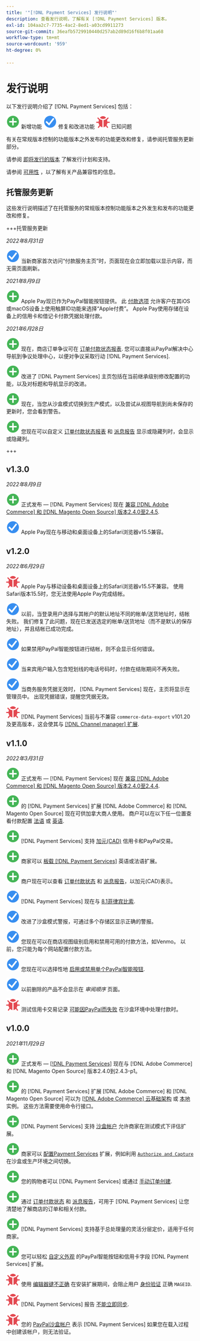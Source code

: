 ```yaml
---
title: '"[!DNL Payment Services] 发行说明"'
description: 查看发行说明，了解有关 [!DNL Payment Services] 版本。
exl-id: 104aa2c7-7735-4ac2-8ed1-a03cd9911273
source-git-commit: 36eafb5729910440d257ab2d89d16f6b8f01aa68
workflow-type: tm+mt
source-wordcount: '959'
ht-degree: 0%

---
```


# 发行说明

以下发行说明介绍了 [!DNL Payment Services] 包括：

![新建](../assets/new.svg) 新增功能
![修复的问题](../assets/fix.svg) 修复和改进功能
![已知问题](../assets/bug.svg) 已知问题

有关在常规版本控制的功能版本之外发布的功能更改和修复，请参阅托管服务更新部分。

请参阅 [即将发行的版本](https://devdocs.magento.com/release/) 了解发行计划和支持。

请参阅 [可用性](https://devdocs.magento.com/release/availability.html) ，以了解有关产品兼容性的信息。

## 托管服务更新

这些发行说明描述了在托管服务的常规版本控制功能版本之外发生和发布的功能更改和修复。

+++托管服务更新

_2022年8月31日_

![修复的问题](../assets/fix.svg)<!-- Issue PAY-3629 --> 当新商家首次访问“付款服务主页”时，页面现在会立即加载以显示内容，而无需页面刷新。

_2021年8月9日_

![新建](../assets/new.svg)<!-- Issue PAY-3420 --> Apple Pay现已作为PayPal智能按钮提供。 此 [付款选项](https://experienceleague.adobe.com/docs/commerce-merchant-services/payment-services/payments-options.html#apple-pay-button) 允许客户在其iOS或macOS设备上使用触屏ID功能来选择“Apple付费”。 Apple Pay使用存储在设备上的信用卡和借记卡付款凭据处理付款。

_2021年6月28日_

![新建](../assets/new.svg)<!-- Issue PAY-1720 --> 现在，商店订单争议可在 [订单付款状态报表](https://experienceleague.adobe.com/docs/commerce-merchant-services/payment-services/reporting/order-payment-status.html#view-disputes). 您可以直接从PayPal解决中心导航到争议处理中心，以便对争议采取行动 [!DNL Payment Services].

![新建](../assets/new.svg)<!-- Issue PAY-2854 --> 改进了 [!DNL Payment Services] 主页包括在当前继承级别修改配置的功能，以及对标题和导航显示的改进。

![新建](../assets/new.svg)<!-- Issue PAY-2854 --> 现在，当您从沙盒模式切换到生产模式，以及尝试从视图导航到尚未保存的更新时，您会看到警告。

![新建](../assets/new.svg)<!-- Issue PAY-2761 --> 您现在可以自定义 [订单付款状态报表](https://experienceleague.adobe.com/docs/commerce-merchant-services/payment-services/reporting/order-payment-status.html#show-and-hide-columns) 和 [派息报告](https://experienceleague.adobe.com/docs/commerce-merchant-services/payment-services/reporting/payouts.html#show-and-hide-columns) 显示或隐藏列时，会显示或隐藏列。

+++

## v1.3.0

_2022年8月9日_

![新建](../assets/new.svg)<!-- Issue PAY-XX --> 正式发布 — [!DNL Payment Services] 现在 [兼容 [!DNL Adobe Commerce] 和 [!DNL Magento Open Source] 版本2.4.0至2.4.5](https://devdocs.magento.com/release/availability.html#compatibility).

![修复的问题](../assets/fix.svg)<!-- Issue PAY-x --> Apple Pay现在与移动和桌面设备上的Safari浏览器v15.5兼容。

## v1.2.0

_2022年6月29日_

![已知问题](../assets/bug.svg)<!-- Issue PAY-x --> Apple Pay与移动设备和桌面设备上的Safari浏览器v15.5不兼容。 使用Safari版本15.5时，您无法使用Apple Pay完成结帐。

![修复的问题](../assets/fix.svg)<!-- Issue PAY-3264 --> 以前，当登录用户选择与其帐户的默认地址不同的帐单/送货地址时，结帐失败。 我们修复了此问题，现在已发送选定的帐单/送货地址（而不是默认的保存地址），并且结帐已成功完成。

![修复的问题](../assets/fix.svg)<!-- Issue PAY-3314 --> 如果禁用PayPal智能按钮进行结帐，则不会显示任何错误。

![修复的问题](../assets/fix.svg)<!-- Issue PAY-3330 --> 当来宾用户输入包含短划线的电话号码时，付款在结账期间不再失败。

![修复的问题](../assets/fix.svg)<!-- Issue PAY-3338 PAY-2502 --> 当商务服务凭据无效时， [!DNL Payment Services] 现在，主页将显示在管理员中。 出现凭据错误，提醒您凭据无效。

![已知问题](../assets/bug.svg)<!-- Issue PAY-0 --> [!DNL Payment Services] 当前与不兼容 `commerce-data-export` v101.20及更高版本，这会使其与 [[!DNL Channel manager] 扩展](https://experienceleague.adobe.com/docs/commerce-channels/channel-manager/guide-overview.html).

## v1.1.0

_2022年3月31日_

![新建](../assets/new.svg)<!-- Issue PAY-2127 --> 正式发布 — [!DNL Payment Services] 现在 [兼容 [!DNL Adobe Commerce] 和 [!DNL Magento Open Source] 版本2.4.0至2.4.4](https://devdocs.magento.com/release/availability.html#compatibility).

![新建](../assets/new.svg)<!-- Issue PAY-2682 --> 的 [!DNL Payment Services] 扩展 [!DNL Adobe Commerce] 和 [!DNL Magento Open Source] 现在可供加拿大商人使用。 商户可以在以下任一位置查看付款配置 [法语](https://experienceleague.adobe.com/docs/commerce-merchant-services/payment-services/overview.html?lang=fr#carte-de-cr%C3%A9dit-et-devises-accept%C3%A9es) 或 [英语](https://experienceleague.adobe.com/docs/commerce-merchant-services/payment-services/overview.html#accepted-credit-cards-and-currencies).

![新建](../assets/new.svg)<!-- Issue PAY-2681 --> [!DNL Payment Services] 支持 [加元(CAD)](overview.md#accepted-credit-cards-and-currencies) 信用卡和PayPal交易。

![新建](../assets/new.svg)<!-- Issue PAY-2680 --> 商家可以 [板载 [!DNL Payment Services]](onboard.md) 英语或法语扩展。

![新建](../assets/new.svg)<!-- Issue PAY-2678 --> 商户现在可以查看 [订单付款状态](order-payment-status.md) 和 [派息报告](payouts.md)，以加元(CAD)表示。

![修复的问题](../assets/fix.svg)<!-- Issue PAY-2710 --> [!DNL Payment Services] 现在与 [8.1菲律宾比索](https://www.php.net/releases/8.1/en.php).

![修复的问题](../assets/fix.svg)<!-- Issue PAY-3017 --> 改进了沙盒模式警报，可通过多个存储区显示正确的警报。

![修复的问题](../assets/fix.svg)<!-- Issue PAY-2742 --> 您现在可以在商店视图级别启用和禁用可用的付款方法，如Venmo。 以前，您只能为每个网站配置付款方法。

![修复的问题](../assets/fix.svg)<!-- Issue PAY-2277 --> 您现在可以选择性地 [启用或禁用单个PayPal智能按钮](settings.md#payment-buttons).

![修复的问题](../assets/fix.svg)<!-- Issue PAY-2561 --> 以前删除的产品不会显示在 _审阅顺序_ 页面。

![已知问题](../assets/bug.svg)<!-- Issue PAY-2842 --> 测试信用卡交易记录 [可能因PayPal而失败](https://support.magento.com/hc/en-us/articles/5201041963917) 在沙盒环境中处理付款时。

## v1.0.0

_2021年11月29日_

![新建](../assets/new.svg)<!-- Issue PAY-2127 --> 正式发布 — [[!DNL Payment Services]](https://marketplace.magento.com/magento-payment-services.html) 现在与 [!DNL Adobe Commerce] 和 [!DNL Magento Open Source] 版本2.4.0到2.4.3-p1。

![新建](../assets/new.svg)<!-- Issue PAY-124 --> 的 [!DNL Payment Services] 扩展 [!DNL Adobe Commerce] 和 [!DNL Magento Open Source] 可以为 [[!DNL Adobe Commerce] 云基础架构](install.md#adobe-commerce-on-cloud-infrastructure) 或 [本地](install.md#on-premises) 实例。 这些方法需要使用命令行接口。

![新建](../assets/new.svg)<!-- Issue PAY-1986 --> [!DNL Payment Services] 支持 [沙盒帐户](sandbox.md) 允许商家在测试模式下评估扩展。

![新建](../assets/new.svg)<!-- Issue PAY-666 --> 商家可以 [配置Payment Services](settings.md) 扩展，例如利用 [`Authorize and Capture`](production.md#set-payment-services-as-payment-method) 在沙盒或生产环境之间切换。

![新建](../assets/new.svg)<!-- Issue PAY-780 --> 您的购物者可以 [!DNL Payment Services] 或通过 [手动订单创建](create-order.md).

![新建](../assets/new.svg)<!-- Issue PAY-1856 --> 通过 [订单付款状态](order-payment-status.md) 和 [派息报告](payouts.md)，可用于 [!DNL Payment Services] 让您清楚地了解商店的订单和相关付款。

![新建](../assets/new.svg)<!-- Issue PAY-311 --> [!DNL Payment Services] 支持基于总处理量的灵活分层定价，适用于任何商家。

![新建](../assets/new.svg)<!-- Issue PAY-1443 --> 您可以轻松 [自定义外观](payments-options.md) 的PayPal智能按钮和信用卡字段 [!DNL Payment Services] 扩展。

![已知问题](../assets/bug.svg)<!-- Issue PAY-2473 --> 使用 [编辑器键不正确](https://support.magento.com/hc/en-us/articles/4406603542541) 在安装扩展期间，会阻止用户 [身份验证](https://devdocs.magento.com/guides/v2.4/install-gde/prereq/connect-auth.html) 正确 `MAGEID`.

![已知问题](../assets/bug.svg)<!-- Issue PAY-2474 --> [!DNL Payment Services] 报告 [不能立即同步](https://support.magento.com/hc/en-us/articles/4406114741517).

![已知问题](../assets/bug.svg)<!-- Issue PAY-2475 --> 您的 [PayPal沙盒帐户](https://support.magento.com/hc/en-us/articles/4406954952461) 表示 [!DNL Payment Services] 如果您在载入过程中创建该帐户，则无法验证。
